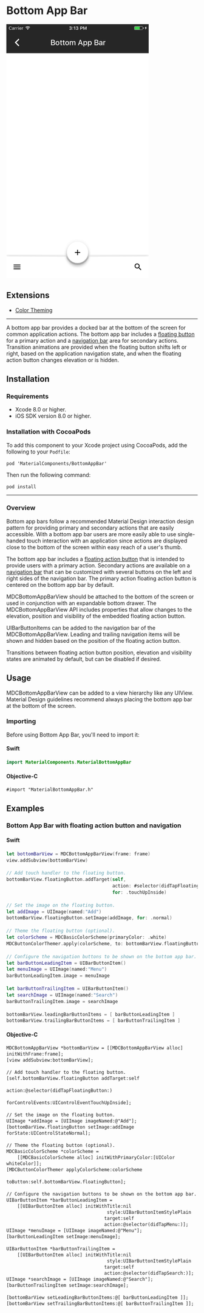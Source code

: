 <!--docs:
title: "Bottom App Bar"
layout: detail
section: components
excerpt: "Bottom app bar provides a bar at the bottom of the screen with primary action and navigation buttons."
icon_id: bottom_app_bar
path: /catalog/bottomappbar/
api_doc_root: true
-->

# Bottom App Bar

<div class="article__asset article__asset--screenshot">
  <img src="docs/assets/bottomappbar.png" alt="Text Fields" width="375">
</div>

## Extensions

<ul class="icon-list">
  <li class="icon-list-item icon-list-item--link"><a href="docs/color-theming.md">Color Theming</a></li>
</ul>

- - -

A bottom app bar provides a docked bar at the bottom of the screen for common application actions. The bottom app bar includes a <a href="https://material.io/components/ios/catalog/buttons/api-docs/Classes/MDCFloatingButton.html">floating button</a> for a primary action and a <a href="https://material.io/components/ios/catalog/flexible-headers/navigation-bars/">navigation bar</a> area for secondary actions. Transition animations are provided when the floating button shifts left or right, based on the application navigation state, and when the floating action button changes elevation or is hidden.

## Installation

### Requirements

- Xcode 8.0 or higher.
- iOS SDK version 8.0 or higher.

### Installation with CocoaPods

To add this component to your Xcode project using CocoaPods, add the following to your `Podfile`:

~~~
pod 'MaterialComponents/BottomAppBar'
~~~

Then run the following command:

~~~ bash
pod install
~~~

- - -

### Overview

Bottom app bars follow a recommended Material Design interaction design pattern for providing primary and secondary actions that are easily accessible. With a bottom app bar users are more easily able to use single-handed touch interaction with an application since actions are displayed close to the bottom of the screen within easy reach of a user's thumb.

The bottom app bar includes a <a href="https://material.io/components/ios/catalog/buttons/api-docs/Classes/MDCFloatingButton.html">floating action button</a> that is intended to provide users with a primary action. Secondary actions are available on a <a href="https://material.io/components/ios/catalog/flexible-headers/navigation-bars/">navigation bar</a> that can be customized with several buttons on the left and right sides of the navigation bar. The primary action floating action button is centered on the bottom app bar by default.

MDCBottomAppBarView should be attached to the bottom of the screen or used in conjunction with an expandable bottom drawer. The MDCBottomAppBarView API includes properties that allow changes to the elevation, position and visibility of the embedded floating action button.

UIBarButtonItems can be added to the navigation bar of the MDCBottomAppBarView. Leading and trailing navigation items will be shown and hidden based on the position of the floating action button.

Transitions between floating action button position, elevation and visibility states are animated by default, but can be disabled if desired.

## Usage

MDCBottomAppBarView can be added to a view hierarchy like any UIView. Material Design guidelines recommend always placing the bottom app bar at the bottom of the screen.

### Importing

Before using Bottom App Bar, you'll need to import it:

<!--<div class="material-code-render" markdown="1">-->
#### Swift

``` swift
import MaterialComponents.MaterialBottomAppBar
```

#### Objective-C

``` objc
#import "MaterialBottomAppBar.h"
```
<!--</div>-->

## Examples

### Bottom App Bar with floating action button and navigation

<!--<div class="material-code-render" markdown="1">-->
#### Swift

``` swift
let bottomBarView = MDCBottomAppBarView(frame: frame)
view.addSubview(bottomBarView)

// Add touch handler to the floating button.
bottomBarView.floatingButton.addTarget(self,
                                       action: #selector(didTapFloatingButton(_:)),
                                       for: .touchUpInside)

// Set the image on the floating button.
let addImage = UIImage(named:"Add")
bottomBarView.floatingButton.setImage(addImage, for: .normal)

// Theme the floating button (optional).
let colorScheme = MDCBasicColorScheme(primaryColor: .white)
MDCButtonColorThemer.apply(colorScheme, to: bottomBarView.floatingButton)

// Configure the navigation buttons to be shown on the bottom app bar.
let barButtonLeadingItem = UIBarButtonItem()
let menuImage = UIImage(named:"Menu")
barButtonLeadingItem.image = menuImage

let barButtonTrailingItem = UIBarButtonItem()
let searchImage = UIImage(named:"Search")
barButtonTrailingItem.image = searchImage

bottomBarView.leadingBarButtonItems = [ barButtonLeadingItem ]
bottomBarView.trailingBarButtonItems = [ barButtonTrailingItem ]
```

#### Objective-C

``` objc
MDCBottomAppBarView *bottomBarView = [[MDCBottomAppBarView alloc] initWithFrame:frame];
[view addSubview:bottomBarView];

// Add touch handler to the floating button.
[self.bottomBarView.floatingButton addTarget:self
                                      action:@selector(didTapFloatingButton:)
                            forControlEvents:UIControlEventTouchUpInside];

// Set the image on the floating button.
UIImage *addImage = [UIImage imageNamed:@"Add"];
[bottomBarView.floatingButton setImage:addImage forState:UIControlStateNormal];

// Theme the floating button (optional).
MDCBasicColorScheme *colorScheme =
    [[MDCBasicColorScheme alloc] initWithPrimaryColor:[UIColor whiteColor]];
[MDCButtonColorThemer applyColorScheme:colorScheme
                              toButton:self.bottomBarView.floatingButton];

// Configure the navigation buttons to be shown on the bottom app bar.
UIBarButtonItem *barButtonLeadingItem =
    [[UIBarButtonItem alloc] initWithTitle:nil
                                     style:UIBarButtonItemStylePlain
                                    target:self
                                    action:@selector(didTapMenu:)];
UIImage *menuImage = [UIImage imageNamed:@"Menu"];
[barButtonLeadingItem setImage:menuImage];

UIBarButtonItem *barButtonTrailingItem =
    [[UIBarButtonItem alloc] initWithTitle:nil
                                     style:UIBarButtonItemStylePlain
                                    target:self
                                    action:@selector(didTapSearch:)];
UIImage *searchImage = [UIImage imageNamed:@"Search"];
[barButtonTrailingItem setImage:searchImage];

[bottomBarView setLeadingBarButtonItems:@[ barButtonLeadingItem ]];
[bottomBarView setTrailingBarButtonItems:@[ barButtonTrailingItem ]];
```

<!--</div>-->

